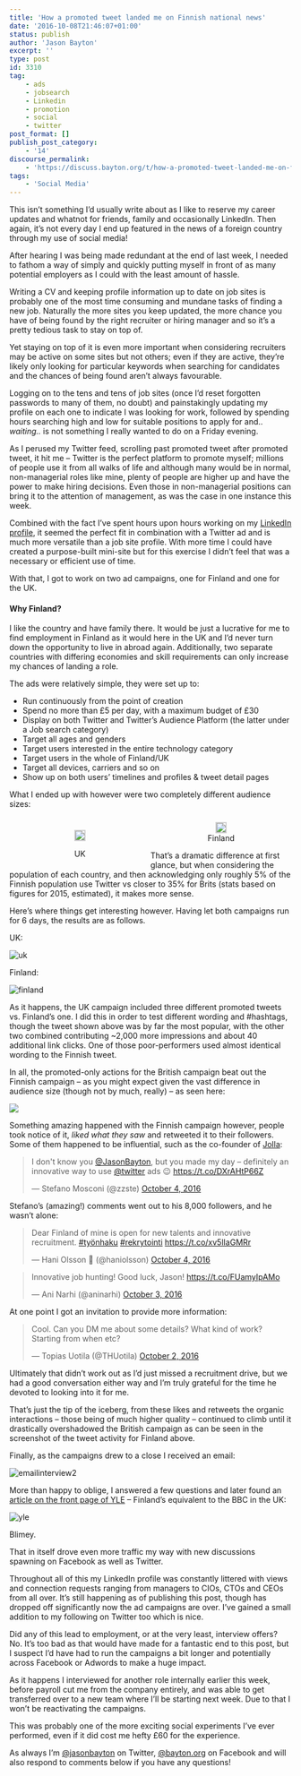 ```yaml
---
title: 'How a promoted tweet landed me on Finnish national news'
date: '2016-10-08T21:46:07+01:00'
status: publish
author: 'Jason Bayton'
excerpt: ''
type: post
id: 3310
tag:
    - ads
    - jobsearch
    - Linkedin
    - promotion
    - social
    - twitter
post_format: []
publish_post_category:
    - '14'
discourse_permalink:
    - 'https://discuss.bayton.org/t/how-a-promoted-tweet-landed-me-on-finnish-national-news/100'
tags:
    - 'Social Media'
---
```

This isn’t something I’d usually write about as I like to reserve my career updates and whatnot for friends, family and occasionally LinkedIn. Then again, it’s not every day I end up featured in the news of a foreign country through my use of social media!

After hearing I was being made redundant at the end of last week, I needed to fathom a way of simply and quickly putting myself in front of as many potential employers as I could with the least amount of hassle.

Writing a CV and keeping profile information up to date on job sites is probably one of the most time consuming and mundane tasks of finding a new job. Naturally the more sites you keep updated, the more chance you have of being found by the right recruiter or hiring manager and so it’s a pretty tedious task to stay on top of.

Yet staying on top of it is even more important when considering recruiters may be active on some sites but not others; even if they are active, they’re likely only looking for particular keywords when searching for candidates and the chances of being found aren’t always favourable.

Logging on to the tens and tens of job sites (once I’d reset forgotten passwords to many of them, no doubt) and painstakingly updating my profile on each one to indicate I was looking for work, followed by spending hours searching high and low for suitable positions to apply for and.. *waiting..* is not something I really wanted to do on a Friday evening.

As I perused my Twitter feed, scrolling past promoted tweet after promoted tweet, it hit me – Twitter is the perfect platform to promote myself; millions of people use it from all walks of life and although many would be in normal, non-managerial roles like mine, plenty of people are higher up and have the power to make hiring decisions. Even those in non-managerial positions can bring it to the attention of management, as was the case in one instance this week.

Combined with the fact I’ve spent hours upon hours working on my [LinkedIn profile](https://linkedin.com/in/jasonbayton), it seemed the perfect fit in combination with a Twitter ad and is much more versatile than a job site profile. With more time I could have created a purpose-built mini-site but for this exercise I didn’t feel that was a necessary or efficient use of time.

With that, I got to work on two ad campaigns, one for Finland and one for the UK.

<div class="callout callout-success">

#### Why Finland?

I like the country and have family there. It would be just a lucrative for me to find employment in Finland as it would here in the UK and I’d never turn down the opportunity to live in abroad again. Additionally, two separate countries with differing economies and skill requirements can only increase my chances of landing a role.

</div>

The ads were relatively simple, they were set up to:

- Run continuously from the point of creation
- Spend no more than £5 per day, with a maximum budget of £30
- Display on both Twitter and Twitter’s Audience Platform (the latter under a Job search category)
- Target all ages and genders
- Target users interested in the entire technology category
- Target users in the whole of Finland/UK
- Target all devices, carriers and so on
- Show up on both users’ timelines and profiles &amp; tweet detail pages

What I ended up with however were two completely different audience sizes:

 <style type="text/css">
			#gallery-8 {
				margin: auto;
			}
			#gallery-8 .gallery-item {
				float: left;
				margin-top: 10px;
				text-align: center;
				width: 50%;
			}
			#gallery-8 img {
				border: 2px solid #cfcfcf;
			}
			#gallery-8 .gallery-caption {
				margin-left: 0;
			}
			/* see gallery_shortcode() in wp-includes/media.php */
		</style>

<div class="gallery galleryid-0 gallery-columns-2 gallery-size-full" id="gallery-8"><dl class="gallery-item"> <dt class="gallery-icon portrait"> 

[![](https://cdn.bayton.org/uploads/2016/10/Edit-campaign3-Twitter-Ads.png)](/2016/10/how-a-promoted-tweet-landed-me-on-finnish-national-news/edit-campaign3-twitter-ads/) </dt> <dd class="wp-caption-text gallery-caption" id="gallery-8-3315"> UK </dd></dl><dl class="gallery-item"> <dt class="gallery-icon portrait"> [![](https://cdn.bayton.org/uploads/2016/10/Edit-campaign2-Twitter-Ads.png)](/2016/10/how-a-promoted-tweet-landed-me-on-finnish-national-news/edit-campaign2-twitter-ads/) </dt> <dd class="wp-caption-text gallery-caption" id="gallery-8-3314"> Finland </dd></dl>  
</div>
 
That’s a dramatic difference at first glance, but when considering the population of each country, and then acknowledging only roughly 5% of the Finnish population use Twitter vs closer to 35% for Brits (stats based on figures for 2015, estimated), it makes more sense.

Here’s where things get interesting however. Having let both campaigns run for 6 days, the results are as follows.

UK:

![uk](https://cdn.bayton.org/uploads/2016/10/uk.png)

Finland:

![finland](https://cdn.bayton.org/uploads/2016/10/finland.png)

As it happens, the UK campaign included three different promoted tweets vs. Finland’s one. I did this in order to test different wording and #hashtags, though the tweet shown above was by far the most popular, with the other two combined contributing ~2,000 more impressions and about 40 additional link clicks. One of those poor-performers used almost identical wording to the Finnish tweet.

In all, the promoted-only actions for the British campaign beat out the Finnish campaign – as you might expect given the vast difference in audience size (though not by much, really) – as seen here:

![](https://cdn.bayton.org/uploads/2016/10/Ads-Manager-1-beta-.png)

Something amazing happened with the Finnish campaign however, people took notice of it, *liked what they saw* and retweeted it to their followers. Some of them happened to be influential, such as the co-founder of [Jolla](https://jolla.com/):

> I don't know you [@JasonBayton](https://twitter.com/JasonBayton?ref_src=twsrc%5Etfw), but you made my day – definitely an innovative way to use [@twitter](https://twitter.com/Twitter?ref_src=twsrc%5Etfw) ads 😉 <https://t.co/DXrAHtP66Z>
> 
> — Stefano Mosconi (@zzste) [October 4, 2016](https://twitter.com/zzste/status/783190520248012800?ref_src=twsrc%5Etfw)

Stefano’s (amazing!) comments went out to his 8,000 followers, and he wasn’t alone:

> Dear Finland of mine is open for new talents and innovative recruitment. [\#työnhaku](https://twitter.com/hashtag/ty%C3%B6nhaku?src=hash&ref_src=twsrc%5Etfw) [\#rekrytointi](https://twitter.com/hashtag/rekrytointi?src=hash&ref_src=twsrc%5Etfw) <https://t.co/xv5lIaGMRr>
> 
> — Hani Olsson 💖 (@haniolsson) [October 4, 2016](https://twitter.com/haniolsson/status/783392208363937792?ref_src=twsrc%5Etfw)

> Innovative job hunting! Good luck, Jason! <https://t.co/FUamyIpAMo>
> 
> — Ani Narhi (@aninarhi) [October 3, 2016](https://twitter.com/aninarhi/status/782892678744797184?ref_src=twsrc%5Etfw)

At one point I got an invitation to provide more information:

> Cool. Can you DM me about some details? What kind of work? Starting from when etc?
> 
> — Topias Uotila (@THUotila) [October 2, 2016](https://twitter.com/THUotila/status/782506648363474944?ref_src=twsrc%5Etfw)

Ultimately that didn’t work out as I’d just missed a recruitment drive, but we had a good conversation either way and I’m truly grateful for the time he devoted to looking into it for me.

That’s just the tip of the iceberg, from these likes and retweets the organic interactions – those being of much higher quality – continued to climb until it drastically overshadowed the British campaign as can be seen in the screenshot of the tweet activity for Finland above.

Finally, as the campaigns drew to a close I received an email:

![emailinterview2](https://cdn.bayton.org/uploads/2016/10/emailinterview2.png)

More than happy to oblige, I answered a few questions and later found an [article on the front page of YLE](https://yle.fi/uutiset/3-9206472) – Finland’s equivalent to the BBC in the UK:

![yle](https://cdn.bayton.org/uploads/2016/10/yle.png)

Blimey.

That in itself drove even more traffic my way with new discussions spawning on Facebook as well as Twitter.

Throughout all of this my LinkedIn profile was constantly littered with views and connection requests ranging from managers to CIOs, CTOs and CEOs from all over. It’s still happening as of publishing this post, though has dropped off significantly now the ad campaigns are over. I’ve gained a small addition to my following on Twitter too which is nice.

Did any of this lead to employment, or at the very least, interview offers? No. It’s too bad as that would have made for a fantastic end to this post, but I suspect I’d have had to run the campaigns a bit longer and potentially across Facebook or Adwords to make a huge impact.

As it happens I interviewed for another role internally earlier this week, before payroll cut me from the company entirely, and was able to get transferred over to a new team where I’ll be starting next week. Due to that I won’t be reactivating the campaigns.

This was probably one of the more exciting social experiments I’ve ever performed, even if it did cost me hefty £60 for the experience.

As always I’m [@jasonbayton](https://twitter.com/jasonbayton) on Twitter, [@bayton.org](https://facebook.com/bayton.org) on Facebook and will also respond to comments below if you have any questions!